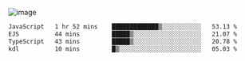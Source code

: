 ![image](https://github-profile-trophy.vercel.app/?username=CMOISDEAD&theme=kimbie_dark&row=1&no-frame=true&margin-w=15&margin-h=15)
<!--START_SECTION:waka-->

```txt
JavaScript   1 hr 52 mins    █████████████▒░░░░░░░░░░░   53.13 %
EJS          44 mins         █████▒░░░░░░░░░░░░░░░░░░░   21.07 %
TypeScript   43 mins         █████▒░░░░░░░░░░░░░░░░░░░   20.78 %
kdl          10 mins         █▒░░░░░░░░░░░░░░░░░░░░░░░   05.03 %
```

<!--END_SECTION:waka--> 
